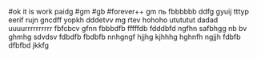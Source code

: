 #ok it is work paidg
#gm
#gb
#forever++
gm
пь
fbbbbbb
ddfg
gyuij
tttyp
eerif
rujn
gncdff
yopkh
dddetvv
mg rtev
hohoho
utututut
dadad
uuuurrrrrrrrrr
fbfcbcv
gfnn
fbbbdfb
fffffdb
fdddbfd
ngfhn
safbhgg
nb bv
ghmhg
sdvdsv
fdbdfb
fbdbfb
nnhgngf
hjjhg
kjhhhg
hghnfh
ngjjh
fdbfb
dfbfbd
jkkfg
